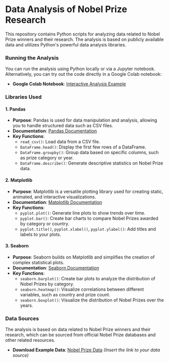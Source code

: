 # Data Analysis of Nobel Prize Research

This repository contains Python scripts for analyzing data related to Nobel Prize winners and their research. The analysis is based on publicly available data and utilizes Python's powerful data analysis libraries.


### Running the Analysis

You can run the analysis using Python locally or via a Jupyter notebook. Alternatively, you can try out the code directly in a Google Colab notebook:

- **Google Colab Notebook**: [Interactive Analysis Example](https://colab.research.google.com/drive/1PGA2eXDYwH3tt_7KLGtuCU8nhDR26-Fj#scrollTo=M9qE0P4-8i5L)

### Libraries Used

#### 1. Pandas
- **Purpose**: Pandas is used for data manipulation and analysis, allowing you to handle structured data such as CSV files.
- **Documentation**: [Pandas Documentation](https://pandas.pydata.org/pandas-docs/stable/)
- **Key Functions**:
  - `read_csv()`: Load data from a CSV file.
  - `DataFrame.head()`: Display the first few rows of a DataFrame.
  - `DataFrame.groupby()`: Group data based on specific columns, such as prize category or year.
  - `DataFrame.describe()`: Generate descriptive statistics on Nobel Prize data.

#### 2. Matplotlib
- **Purpose**: Matplotlib is a versatile plotting library used for creating static, animated, and interactive visualizations.
- **Documentation**: [Matplotlib Documentation](https://matplotlib.org/stable/contents.html)
- **Key Functions**:
  - `pyplot.plot()`: Generate line plots to show trends over time.
  - `pyplot.bar()`: Create bar charts to compare Nobel Prizes awarded by category or country.
  - `pyplot.title()`, `pyplot.xlabel()`, `pyplot.ylabel()`: Add titles and labels to your plots.

#### 3. Seaborn
- **Purpose**: Seaborn builds on Matplotlib and simplifies the creation of complex statistical plots.
- **Documentation**: [Seaborn Documentation](https://seaborn.pydata.org/)
- **Key Functions**:
  - `seaborn.barplot()`: Create bar plots to analyze the distribution of Nobel Prizes by category.
  - `seaborn.heatmap()`: Visualize correlations between different variables, such as country and prize count.
  - `seaborn.boxplot()`: Visualize the distribution of Nobel Prizes over the years.

### Data Sources

The analysis is based on data related to Nobel Prize winners and their research, which can be sourced from official Nobel Prize databases and other related resources.

- **Download Example Data**: [Nobel Prize Data](#) *(Insert the link to your data source)*












